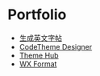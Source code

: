 # Portfolio

* [生成英文字帖](https://zitiebao.netlify.app/)
* [CodeTheme Designer](https://codetheme-designer.netlify.app/)
* [Theme Hub](https://theme-hub.vercel.app/highlightjs)
* [WX Format](https://wxformat.netlify.app/)

